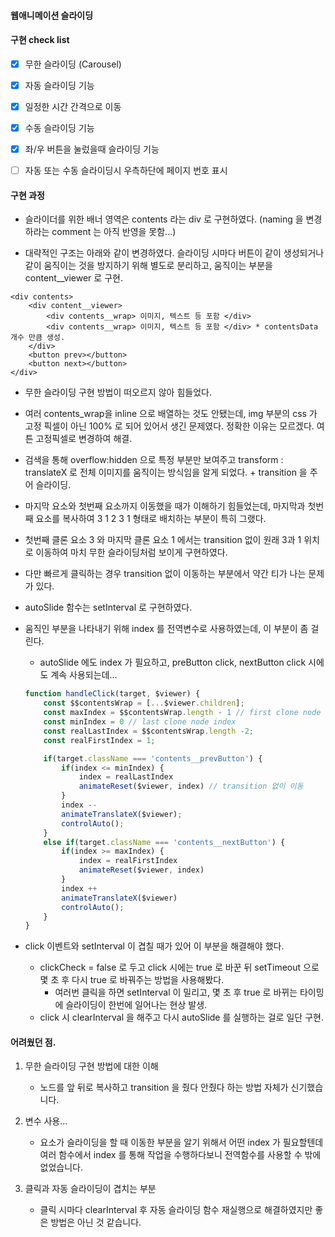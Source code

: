 
#### 웹애니메이션 슬라이딩

#### 구현 check list

- [x] 무한 슬라이딩 (Carousel)

- [x] 자동 슬라이딩 기능

- [x] 일정한 시간 간격으로 이동

- [x] 수동 슬라이딩 기능

- [x] 좌/우 버튼을 눌렀을때 슬라이딩 기능

- [ ] 자동 또는 수동 슬라이딩시 우측하단에 페이지 번호 표시

#### 구현 과정

- 슬라이더를 위한 배너 영역은 contents 라는 div 로 구현하였다. (naming 을 변경하라는 comment 는 아직 반영을 못함...)

- 대략적인 구조는 아래와 같이 변경하였다. 슬라이딩 시마다 버튼이 같이 생성되거나 같이 움직이는 것을 방지하기 위해 별도로 분리하고, 움직이는 부분을 content__viewer 로 구현.

```
<div contents>
    <div content__viewer>
        <div contents__wrap> 이미지, 텍스트 등 포함 </div>
        <div contents__wrap> 이미지, 텍스트 등 포함 </div> * contentsData 개수 만큼 생성.
    </div>
    <button prev></button>
    <button next></button>
</div>
```

- 무한 슬라이딩 구현 방법이 떠오르지 않아 힘들었다.

- 여러 contents_wrap을 inline 으로 배열하는 것도 안됐는데, img 부분의 css 가 고정 픽셀이 아닌 100% 로 되어 있어서 생긴 문제였다. 정확한 이유는 모르겠다. 여튼 고정픽셀로 변경하여 해결.

- 검색을 통해 overflow:hidden 으로 특정 부분만 보여주고 transform : translateX 로 전체 이미지를 움직이는 방식임을 알게 되었다. + transition 을 주어 슬라이딩.

- 마지막 요소와 첫번째 요소까지 이동했을 때가 이해하기 힘들었는데, 마지막과 첫번째 요소를 복사하여 3 1 2 3 1 형태로 배치하는 부분이 특히 그랬다.

- 첫번째 클론 요소 3 와 마지막 클론 요소 1 에서는 transition 없이 원래 3과 1 위치로 이동하여 마치 무한 슬라이딩처럼 보이게 구현하였다.

- 다만 빠르게 클릭하는 경우 transition 없이 이동하는 부분에서 약간 티가 나는 문제가 있다.

- autoSlide 함수는 setInterval 로 구현하였다. 

- 움직인 부분을 나타내기 위해 index 를 전역변수로 사용하였는데, 이 부분이 좀 걸린다. 
    - autoSlide 에도 index 가 필요하고, preButton click, nextButton click 시에도 계속 사용되는데...

    ```javascript
    function handleClick(target, $viewer) {
        const $$contentsWrap = [...$viewer.children];
        const maxIndex = $$contentsWrap.length - 1 // first clone node index
        const minIndex = 0 // last clone node index
        const realLastIndex = $$contentsWrap.length -2;
        const realFirstIndex = 1;
    
        if(target.className === 'contents__prevButton') {
            if(index <= minIndex) {
                index = realLastIndex
                animateReset($viewer, index) // transition 없이 이동 
            }
            index --
            animateTranslateX($viewer);
            controlAuto();
        }
        else if(target.className === 'contents__nextButton') {
            if(index >= maxIndex) {
                index = realFirstIndex
                animateReset($viewer, index)
            }
            index ++
            animateTranslateX($viewer)
            controlAuto();
        }
    }
    ```
- click 이벤트와 setInterval 이 겹칠 때가 있어 이 부분을 해결해야 했다.
    - clickCheck = false 로 두고 click 시에는 true 로 바꾼 뒤 setTimeout 으로 몇 초 후 다시 true 로 바꿔주는 방법을 사용해봤다.
        - 여러번 클릭을 하면 setInterval 이 밀리고, 몇 초 후 true 로 바뀌는 타이밍에 슬라이딩이 한번에 일어나는 현상 발생.
    - click 시 clearInterval 을 해주고 다시 autoSlide 를 실행하는 걸로 일단 구현.
    
    
#### 어려웠던 점.

1. 무한 슬라이딩 구현 방법에 대한 이해
    - 노드를 앞 뒤로 복사하고 transition 을 줬다 안줬다 하는 방법 자체가 신기했습니다.
    
2. 변수 사용...
    - 요소가 슬라이딩을 할 때 이동한 부분을 알기 위해서 어떤 index 가 필요할텐데 여러 함수에서 index 를 통해 작업을 수행하다보니 전역함수를 사용할 수 밖에 없었습니다.
    
3. 클릭과 자동 슬라이딩이 겹치는 부분
    - 클릭 시마다 clearInterval 후 자동 슬라이딩 함수 재실행으로 해결하였지만 좋은 방법은 아닌 것 같습니다. 